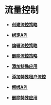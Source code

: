 # 流量控制<a name="apig-zh-ug-180307028"></a>

-   **[创建流控策略](创建流控策略.md)**  

-   **[绑定API](绑定API.md)**  

-   **[编辑流控策略](编辑流控策略.md)**  

-   **[删除流控策略](删除流控策略.md)**  

-   **[添加特殊应用](添加特殊应用.md)**  

-   **[添加特殊租户流控](添加特殊租户流控.md)**  

-   **[解绑API](解绑API.md)**  

-   **[删除特殊应用](删除特殊应用.md)**  


